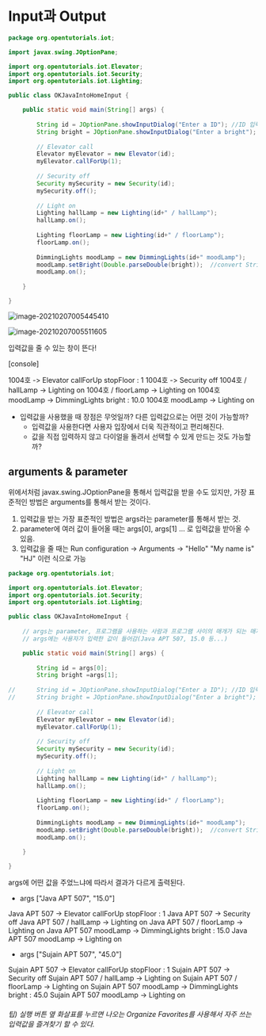 # Input과 Output 

```java
package org.opentutorials.iot;

import javax.swing.JOptionPane;

import org.opentutorials.iot.Elevator;
import org.opentutorials.iot.Security;
import org.opentutorials.iot.Lighting;

public class OKJavaIntoHomeInput {

	public static void main(String[] args) {
		
		String id = JOptionPane.showInputDialog("Enter a ID"); //ID 입력창 띄우기
		String bright = JOptionPane.showInputDialog("Enter a bright"); //bright 입력창 띄우기
		
		// Elevator call 
		Elevator myElevator = new Elevator(id);
		myElevator.callForUp(1);
		
		// Security off
		Security mySecurity = new Security(id);
		mySecurity.off();
		
		// Light on
		Lighting hallLamp = new Lighting(id+" / hallLamp");
		hallLamp.on();
		
		Lighting floorLamp = new Lighting(id+" / floorLamp");
		floorLamp.on();
		
		DimmingLights moodLamp = new DimmingLights(id+" moodLamp");
		moodLamp.setBright(Double.parseDouble(bright));  //convert String to Double
		moodLamp.on();
		
	}

}
```

![image-20210207005445410](C:\Users\혜린\AppData\Roaming\Typora\typora-user-images\image-20210207005445410.png)

![image-20210207005511605](C:\Users\혜린\AppData\Roaming\Typora\typora-user-images\image-20210207005511605.png)

입력값을 줄 수 있는 창이 뜬다! 

[console]

1004호 -> Elevator callForUp stopFloor : 1
1004호 -> Security off
1004호 / hallLamp -> Lighting on
1004호 / floorLamp -> Lighting on
1004호 moodLamp -> DimmingLights bright : 10.0
1004호 moodLamp -> Lighting on



- 입력값을 사용했을 때 장점은 무엇일까? 다른 입력값으로는 어떤 것이 가능할까? 
  - 입력값을 사용한다면 사용자 입장에서 더욱 직관적이고 편리해진다. 
  - 값을 직접 입력하지 않고 다이얼을 돌려서 선택할 수 있게 만드는 것도 가능할까? 



## arguments & parameter 

위에서처럼 javax.swing.JOptionPane을 통해서 입력값을 받을 수도 있지만, 가장 표준적인 방법은 arguments를 통해서 받는 것이다. 



1. 입력값을 받는 가장 표준적인 방법은 args라는 parameter를 통해서 받는 것. 
2. parameter에 여러 값이 들어올 때는 args[0], args[1] ... 로 입력값을 받아올 수 있음. 
3. 입력값을 줄 때는 Run configuration -> Arguments -> "Hello" "My name is" "HJ" 이런 식으로 가능  

```java
package org.opentutorials.iot;

import org.opentutorials.iot.Elevator;
import org.opentutorials.iot.Security;
import org.opentutorials.iot.Lighting;

public class OKJavaIntoHomeInput {
	
	// args는 parameter, 프로그램을 사용하는 사람과 프로그램 사이의 매개가 되는 매개변수 
	// args에는 사용자가 입력한 값이 들어감(Java APT 507, 15.0 등...) 

	public static void main(String[] args) {
		
		String id = args[0];
		String bright =args[1];
		
//		String id = JOptionPane.showInputDialog("Enter a ID"); //ID 입력창 띄우기
//		String bright = JOptionPane.showInputDialog("Enter a bright"); //bright 입력창 띄우기
		
		// Elevator call 
		Elevator myElevator = new Elevator(id);
		myElevator.callForUp(1);
		
		// Security off
		Security mySecurity = new Security(id);
		mySecurity.off();
		
		// Light on
		Lighting hallLamp = new Lighting(id+" / hallLamp");
		hallLamp.on();
		
		Lighting floorLamp = new Lighting(id+" / floorLamp");
		floorLamp.on();
		
		DimmingLights moodLamp = new DimmingLights(id+" moodLamp");
		moodLamp.setBright(Double.parseDouble(bright));  //convert String to Double
		moodLamp.on();
		
	}

}
```

args에 어떤 값을 주었느냐에 따라서 결과가 다르게 출력된다. 

- args ["Java APT 507", "15.0"]

Java APT 507 -> Elevator callForUp stopFloor : 1
Java APT 507 -> Security off
Java APT 507 / hallLamp -> Lighting on
Java APT 507 / floorLamp -> Lighting on
Java APT 507 moodLamp -> DimmingLights bright : 15.0
Java APT 507 moodLamp -> Lighting on

- args ["Sujain APT 507", "45.0"]

Sujain APT 507 -> Elevator callForUp stopFloor : 1
Sujain APT 507 -> Security off
Sujain APT 507 / hallLamp -> Lighting on
Sujain APT 507 / floorLamp -> Lighting on
Sujain APT 507 moodLamp -> DimmingLights bright : 45.0
Sujain APT 507 moodLamp -> Lighting on



###### 팁) 실행 버튼 옆 화살표를 누르면 나오는 Organize Favorites를 사용해서 자주 쓰는 입력값을 즐겨찾기 할 수 있다. 